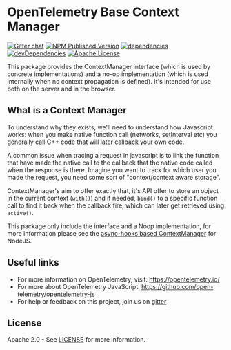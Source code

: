 # OpenTelemetry Base Context Manager

[![Gitter chat][gitter-image]][gitter-url]
[![NPM Published Version][npm-img]][npm-url]
[![dependencies][dependencies-image]][dependencies-url]
[![devDependencies][devDependencies-image]][devDependencies-url]
[![Apache License][license-image]][license-image]

This package provides the ContextManager interface (which is used by concrete implementations) and a no-op implementation (which is used internally when no context propagation is defined). It's intended for use both on the server and in the browser.

## What is a Context Manager

To understand why they exists, we'll need to understand how Javascript works: when you make native function call (networks, setInterval etc) you generally call C++ code that will later callback your own code.

A common issue when tracing a request in javascript is to link the function that have made the native call to the callback that the native code called when the response is there. Imagine you want to track for which user you made the request, you need some sort of "context/context aware storage".

ContextManager's aim to offer exactly that, it's API offer to store an object in the current context (`with()`) and if needed, `bind()` to a specific function call to find it back when the callback fire, which can later get retrieved using `active()`.

This package only include the interface and a Noop implementation, for more information please see the [async-hooks based ContextManager][ah-context-manager] for NodeJS.

## Useful links

- For more information on OpenTelemetry, visit: <https://opentelemetry.io/>
- For more about OpenTelemetry JavaScript: <https://github.com/open-telemetry/opentelemetry-js>
- For help or feedback on this project, join us on [gitter][gitter-url]

## License

Apache 2.0 - See [LICENSE][license-url] for more information.

[gitter-image]: https://badges.gitter.im/open-telemetry/opentelemetry-js.svg
[gitter-url]: https://gitter.im/open-telemetry/opentelemetry-node?utm_source=badge&utm_medium=badge&utm_campaign=pr-badge&utm_content=badge
[license-url]: https://github.com/open-telemetry/opentelemetry-js/blob/master/LICENSE
[license-image]: https://img.shields.io/badge/license-Apache_2.0-green.svg?style=flat
[dependencies-image]: https://david-dm.org/open-telemetry/opentelemetry-js/status.svg?path=packages/opentelemetry-context-base
[dependencies-url]: https://david-dm.org/open-telemetry/opentelemetry-js?path=packages%2Fopentelemetry-context-base
[devDependencies-image]: https://david-dm.org/open-telemetry/opentelemetry-js/dev-status.svg?path=packages/opentelemetry-context-base
[devDependencies-url]: https://david-dm.org/open-telemetry/opentelemetry-js?path=packages%2Fopentelemetry-context-base&type=dev
[ah-context-manager]: https://github.com/open-telemetry/opentelemetry-js/tree/master/packages/opentelemetry-context-async-hooks
[npm-url]: https://www.npmjs.com/package/@opentelemetry/context-base
[npm-img]: https://badge.fury.io/js/%40opentelemetry%2Fcontext-base.svg
